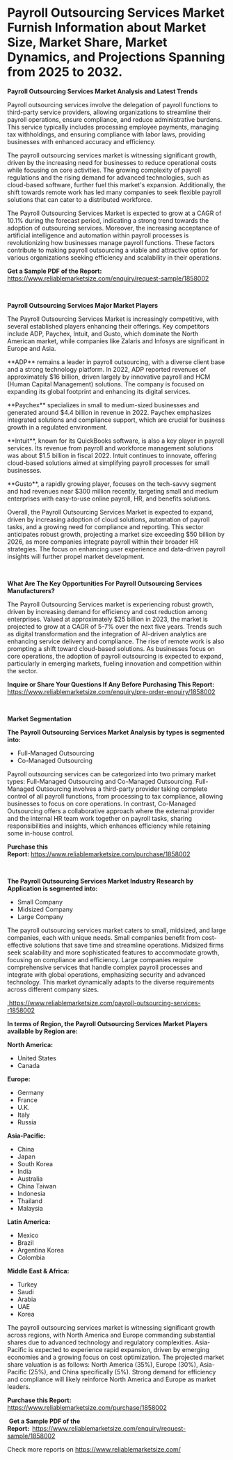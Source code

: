<p><h1>Payroll Outsourcing Services Market Furnish Information about Market Size, Market Share, Market Dynamics, and Projections Spanning from 2025 to 2032.</h1></p><p><strong>Payroll Outsourcing Services Market Analysis and Latest Trends</strong></p>
<p><p>Payroll outsourcing services involve the delegation of payroll functions to third-party service providers, allowing organizations to streamline their payroll operations, ensure compliance, and reduce administrative burdens. This service typically includes processing employee payments, managing tax withholdings, and ensuring compliance with labor laws, providing businesses with enhanced accuracy and efficiency.</p><p>The payroll outsourcing services market is witnessing significant growth, driven by the increasing need for businesses to reduce operational costs while focusing on core activities. The growing complexity of payroll regulations and the rising demand for advanced technologies, such as cloud-based software, further fuel this market's expansion. Additionally, the shift towards remote work has led many companies to seek flexible payroll solutions that can cater to a distributed workforce.</p><p>The Payroll Outsourcing Services Market is expected to grow at a CAGR of 10.1% during the forecast period, indicating a strong trend towards the adoption of outsourcing services. Moreover, the increasing acceptance of artificial intelligence and automation within payroll processes is revolutionizing how businesses manage payroll functions. These factors contribute to making payroll outsourcing a viable and attractive option for various organizations seeking efficiency and scalability in their operations.</p></p>
<p><strong>Get a Sample PDF of the Report:&nbsp;</strong> <a href="https://www.reliablemarketsize.com/enquiry/request-sample/1858002?utm_campaign=2337&utm_medium=2&utm_source=Github&utm_content=ia&utm_term=11032025&utm_id=payroll-outsourcing-services">https://www.reliablemarketsize.com/enquiry/request-sample/1858002</a></p>
<p>&nbsp;</p>
<p><strong>Payroll Outsourcing Services Major Market Players</strong></p>
<p><p>The Payroll Outsourcing Services Market is increasingly competitive, with several established players enhancing their offerings. Key competitors include ADP, Paychex, Intuit, and Gusto, which dominate the North American market, while companies like Zalaris and Infosys are significant in Europe and Asia.</p><p>**ADP** remains a leader in payroll outsourcing, with a diverse client base and a strong technology platform. In 2022, ADP reported revenues of approximately $16 billion, driven largely by innovative payroll and HCM (Human Capital Management) solutions. The company is focused on expanding its global footprint and enhancing its digital services.</p><p>**Paychex** specializes in small to medium-sized businesses and generated around $4.4 billion in revenue in 2022. Paychex emphasizes integrated solutions and compliance support, which are crucial for business growth in a regulated environment.</p><p>**Intuit**, known for its QuickBooks software, is also a key player in payroll services. Its revenue from payroll and workforce management solutions was about $1.5 billion in fiscal 2022. Intuit continues to innovate, offering cloud-based solutions aimed at simplifying payroll processes for small businesses.</p><p>**Gusto**, a rapidly growing player, focuses on the tech-savvy segment and had revenues near $300 million recently, targeting small and medium enterprises with easy-to-use online payroll, HR, and benefits solutions.</p><p>Overall, the Payroll Outsourcing Services Market is expected to expand, driven by increasing adoption of cloud solutions, automation of payroll tasks, and a growing need for compliance and reporting. This sector anticipates robust growth, projecting a market size exceeding $50 billion by 2026, as more companies integrate payroll within their broader HR strategies. The focus on enhancing user experience and data-driven payroll insights will further propel market development.</p></p>
<p>&nbsp;</p>
<p><strong>What Are The Key Opportunities For Payroll Outsourcing Services Manufacturers?</strong></p>
<p><p>The Payroll Outsourcing Services market is experiencing robust growth, driven by increasing demand for efficiency and cost reduction among enterprises. Valued at approximately $25 billion in 2023, the market is projected to grow at a CAGR of 5-7% over the next five years. Trends such as digital transformation and the integration of AI-driven analytics are enhancing service delivery and compliance. The rise of remote work is also prompting a shift toward cloud-based solutions. As businesses focus on core operations, the adoption of payroll outsourcing is expected to expand, particularly in emerging markets, fueling innovation and competition within the sector.</p></p>
<p><strong>Inquire or Share Your Questions If Any Before Purchasing This Report:</strong> <a href="https://www.reliablemarketsize.com/enquiry/pre-order-enquiry/1858002?utm_campaign=2337&utm_medium=2&utm_source=Github&utm_content=ia&utm_term=11032025&utm_id=payroll-outsourcing-services">https://www.reliablemarketsize.com/enquiry/pre-order-enquiry/1858002</a></p>
<p>&nbsp;</p>
<p><strong>Market Segmentation</strong></p>
<p><strong>The Payroll Outsourcing Services Market Analysis by types is segmented into:</strong></p>
<p><ul><li>Full-Managed Outsourcing</li><li>Co-Managed Outsourcing</li></ul></p>
<p><p>Payroll outsourcing services can be categorized into two primary market types: Full-Managed Outsourcing and Co-Managed Outsourcing. Full-Managed Outsourcing involves a third-party provider taking complete control of all payroll functions, from processing to tax compliance, allowing businesses to focus on core operations. In contrast, Co-Managed Outsourcing offers a collaborative approach where the external provider and the internal HR team work together on payroll tasks, sharing responsibilities and insights, which enhances efficiency while retaining some in-house control.</p></p>
<p><strong>Purchase this Report:&nbsp;</strong><a href="https://www.reliablemarketsize.com/purchase/1858002?utm_campaign=2337&utm_medium=2&utm_source=Github&utm_content=ia&utm_term=11032025&utm_id=payroll-outsourcing-services">https://www.reliablemarketsize.com/purchase/1858002</a></p>
<p>&nbsp;</p>
<p><strong>The Payroll Outsourcing Services Market Industry Research by Application is segmented into:</strong></p>
<p><ul><li>Small Company</li><li>Midsized Company</li><li>Large Company</li></ul></p>
<p><p>The payroll outsourcing services market caters to small, midsized, and large companies, each with unique needs. Small companies benefit from cost-effective solutions that save time and streamline operations. Midsized firms seek scalability and more sophisticated features to accommodate growth, focusing on compliance and efficiency. Large companies require comprehensive services that handle complex payroll processes and integrate with global operations, emphasizing security and advanced technology. This market dynamically adapts to the diverse requirements across different company sizes.</p></p>
<p><a href="https://www.reliablemarketsize.com/payroll-outsourcing-services-r1858002?utm_campaign=2337&utm_medium=2&utm_source=Github&utm_content=ia&utm_term=11032025&utm_id=payroll-outsourcing-services">&nbsp;https://www.reliablemarketsize.com/payroll-outsourcing-services-r1858002</a></p>
<p><strong>In terms of Region, the Payroll Outsourcing Services Market Players available by Region are:</strong></p>
<p>
    <p> <strong> North America: </strong>
        <ul>
            <li>United States</li>
            <li>Canada</li>
        </ul>
        </p> 
    <p> <strong> Europe: </strong>
        <ul>
            <li>Germany</li>
            <li>France</li>
            <li>U.K.</li>
            <li>Italy</li>
            <li>Russia</li>
        </ul>
        </p> 
    <p> <strong> Asia-Pacific: </strong>
        <ul>
            <li>China</li>
            <li>Japan</li>
            <li>South Korea</li>
            <li>India</li>
            <li>Australia</li>
            <li>China Taiwan</li>
            <li>Indonesia</li>
            <li>Thailand</li>
            <li>Malaysia</li>
        </ul>
        </p> 
    <p> <strong> Latin America: </strong>
        <ul>
            <li>Mexico</li>
            <li>Brazil</li>
            <li>Argentina Korea</li>
            <li>Colombia</li>
        </ul>
        </p> 
    <p> <strong> Middle East & Africa: </strong>
        <ul>
            <li>Turkey</li>
            <li>Saudi</li>
            <li>Arabia</li>
            <li>UAE</li>
            <li>Korea</li>
        </ul>
    </p>
    </p>
<p><p>The payroll outsourcing services market is witnessing significant growth across regions, with North America and Europe commanding substantial shares due to advanced technology and regulatory complexities. Asia-Pacific is expected to experience rapid expansion, driven by emerging economies and a growing focus on cost optimization. The projected market share valuation is as follows: North America (35%), Europe (30%), Asia-Pacific (25%), and China specifically (5%). Strong demand for efficiency and compliance will likely reinforce North America and Europe as market leaders.</p></p>
<p><strong>Purchase this Report: </strong><a href="https://www.reliablemarketsize.com/purchase/1858002?utm_campaign=2337&utm_medium=2&utm_source=Github&utm_content=ia&utm_term=11032025&utm_id=payroll-outsourcing-services">https://www.reliablemarketsize.com/purchase/1858002</a></p>
<p>&nbsp;<strong>Get a Sample PDF of the Report:&nbsp;&nbsp;</strong><a href="https://www.reliablemarketsize.com/enquiry/request-sample/1858002?utm_campaign=2337&utm_medium=2&utm_source=Github&utm_content=ia&utm_term=11032025&utm_id=payroll-outsourcing-services">https://www.reliablemarketsize.com/enquiry/request-sample/1858002</a></p>
<p><strong></strong></p>
<p>Check more reports on <a href="https://www.reliablemarketsize.com/?utm_campaign=2337&utm_medium=2&utm_source=Github&utm_content=ia&utm_term=11032025&utm_id=payroll-outsourcing-services">https://www.reliablemarketsize.com/</a></p>